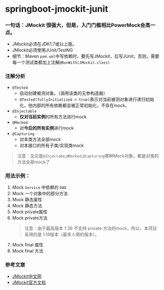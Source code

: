 # springboot-jmockit-junit

### 一句话：JMockit 很强大，但是，入门门槛相比PowerMock会高一点。
* JMockit必须在JDK1.7或以上跑。
* JMockit必须使用JUnit/TestNG
* 细节：Maven `pom.xml`中写依赖时，要先写JMockit，后写JUnit，否则，需要每一个测试类都加上注解`@RunWith(JMockit.class)`

### 注解分析
* `@Tested`
  * 自动创建被测对象。（调用该类的无参构造器）
  * `@Tested(fullyInitialized = true)`表示对当前被测对象进行递归初始化，他内部的所有依赖都会被正常初始化，不存在mock。
* `@Injectable`
  * **仅对当前实例**的所有方法进行mock
* `@Mocked`
  * 对**今后的所有实例**进行mock
* `@Capturing`
  * 对本类方法全部mock
  * 对本接口的所有子类/实现类mock
> 注意：无论是`@Injectabe`,`@Mocked`,`@Capturing`哪种Mock对象，都是对类的方法全部mock了

### 用法示例：
1. Mock `Service` 中依赖的 `DAO`
2. Mock 一个对象中的部分方法
3. Mock 静态属性
4. Mock 静态方法
5. Mock private属性
6. Mock private方法
   > 注意：由于最高版本 1.39 不支持 private 方法的mock，所以，本项目采用的是 1.19版本（最多人用的版本）。
7. Mock final 属性
8. Mock final 方法

### 参考文章
- [JMockit中文网](http://jmockit.cn/showArticle.htm?id=7)
- [JMockit官方文档](http://jmockit.github.io/)